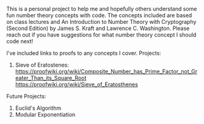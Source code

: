 This is a personal project to help me and hopefully others understand some fun number theory concepts with code. The concepts included are based on class lectures and An Introduction to Number Theory with Cryptography (Second Edition) by James S. Kraft and Lawrence C. Washington.
Please reach out if you have suggestions for what number theory concept I should code next!

I've included links to proofs to any concepts I cover.
Projects:
1. Sieve of Eratostenes:
   https://proofwiki.org/wiki/Composite_Number_has_Prime_Factor_not_Greater_Than_its_Square_Root
   https://proofwiki.org/wiki/Sieve_of_Eratosthenes

Future Projects:
1. Euclid's Algorithm
2. Modular Exponentiation 
